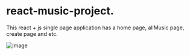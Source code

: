 # react-music-project.
This react + js single page application has a home page, allMusic page, create page and etc.


![image](https://user-images.githubusercontent.com/106228555/227238966-943b7634-5498-4956-bf88-b649a0447372.png)
